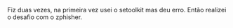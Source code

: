 Fiz duas vezes, na primeira vez usei o setoolkit mas deu erro. 
Então realizei o desafio com o zphisher.
